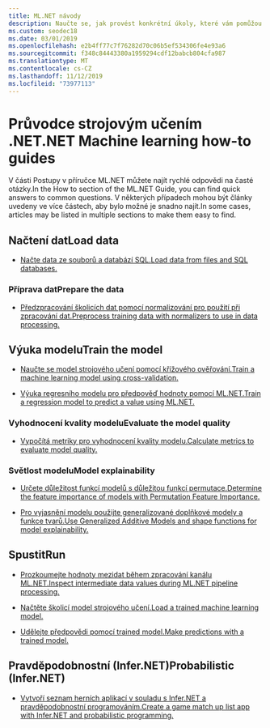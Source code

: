 ```yaml
---
title: ML.NET návody
description: Naučte se, jak provést konkrétní úkoly, které vám pomůžou při vytváření a Machine Learning integrace do vašich aplikací .NET.
ms.custom: seodec18
ms.date: 03/01/2019
ms.openlocfilehash: e2b4ff77c7f76282d70c06b5ef534306fe4e93a6
ms.sourcegitcommit: f348c84443380a1959294cdf12babcb804cfa987
ms.translationtype: MT
ms.contentlocale: cs-CZ
ms.lasthandoff: 11/12/2019
ms.locfileid: "73977113"
---
```

# <a name="net-machine-learning-how-to-guides"></a><span data-ttu-id="55f0a-103">Průvodce strojovým učením .NET</span><span class="sxs-lookup"><span data-stu-id="55f0a-103">.NET Machine learning how-to guides</span></span>

<span data-ttu-id="55f0a-104">V části Postupy v příručce ML.NET můžete najít rychlé odpovědi na časté otázky.</span><span class="sxs-lookup"><span data-stu-id="55f0a-104">In the How to section of the ML.NET Guide, you can find quick answers to common questions.</span></span> <span data-ttu-id="55f0a-105">V některých případech mohou být články uvedeny ve více částech, aby bylo možné je snadno najít.</span><span class="sxs-lookup"><span data-stu-id="55f0a-105">In some cases, articles may be listed in multiple sections to make them easy to find.</span></span>

## <a name="load-data"></a><span data-ttu-id="55f0a-106">Načtení dat</span><span class="sxs-lookup"><span data-stu-id="55f0a-106">Load data</span></span>

* [<span data-ttu-id="55f0a-107">Načte data ze souborů a databází SQL.</span><span class="sxs-lookup"><span data-stu-id="55f0a-107">Load data from files and SQL databases.</span></span>](load-data-ml-net.md)

### <a name="prepare-the-data"></a><span data-ttu-id="55f0a-108">Příprava dat</span><span class="sxs-lookup"><span data-stu-id="55f0a-108">Prepare the data</span></span>

* [<span data-ttu-id="55f0a-109">Předzpracování školicích dat pomocí normalizování pro použití při zpracování dat.</span><span class="sxs-lookup"><span data-stu-id="55f0a-109">Preprocess training data with normalizers to use in data processing.</span></span>](normalizers-preprocess-data-ml-net.md)

## <a name="train-the-model"></a><span data-ttu-id="55f0a-110">Výuka modelu</span><span class="sxs-lookup"><span data-stu-id="55f0a-110">Train the model</span></span>

* [<span data-ttu-id="55f0a-111">Naučte se model strojového učení pomocí křížového ověřování.</span><span class="sxs-lookup"><span data-stu-id="55f0a-111">Train a machine learning model using cross-validation.</span></span>](train-machine-learning-model-cross-validation-ml-net.md)

* [<span data-ttu-id="55f0a-112">Výuka regresního modelu pro předpověď hodnoty pomocí ML.NET.</span><span class="sxs-lookup"><span data-stu-id="55f0a-112">Train a regression model to predict a value using ML.NET.</span></span>](train-machine-learning-model-ml-net.md)

### <a name="evaluate-the-model-quality"></a><span data-ttu-id="55f0a-113">Vyhodnocení kvality modelu</span><span class="sxs-lookup"><span data-stu-id="55f0a-113">Evaluate the model quality</span></span>

* [<span data-ttu-id="55f0a-114">Vypočítá metriky pro vyhodnocení kvality modelu.</span><span class="sxs-lookup"><span data-stu-id="55f0a-114">Calculate metrics to evaluate model quality.</span></span>](verify-model-quality-ml-net.md)

### <a name="model-explainability"></a><span data-ttu-id="55f0a-115">Světlost modelu</span><span class="sxs-lookup"><span data-stu-id="55f0a-115">Model explainability</span></span>

* [<span data-ttu-id="55f0a-116">Určete důležitost funkcí modelů s důležitou funkcí permutace.</span><span class="sxs-lookup"><span data-stu-id="55f0a-116">Determine the feature importance of models with Permutation Feature Importance.</span></span>](explain-machine-learning-model-permutation-feature-importance-ml-net.md)

* [<span data-ttu-id="55f0a-117">Pro vyjasnění modelu použijte generalizované doplňkové modely a funkce tvarů.</span><span class="sxs-lookup"><span data-stu-id="55f0a-117">Use Generalized Additive Models and shape functions for model explainability.</span></span>](use-gams-for-model-explainability.md)

## <a name="run"></a><span data-ttu-id="55f0a-118">Spustit</span><span class="sxs-lookup"><span data-stu-id="55f0a-118">Run</span></span>

* [<span data-ttu-id="55f0a-119">Prozkoumejte hodnoty mezidat během zpracování kanálu ML.NET.</span><span class="sxs-lookup"><span data-stu-id="55f0a-119">Inspect intermediate data values during ML.NET pipeline processing.</span></span>](inspect-intermediate-data-ml-net.md)

* [<span data-ttu-id="55f0a-120">Načtěte školicí model strojového učení.</span><span class="sxs-lookup"><span data-stu-id="55f0a-120">Load a trained machine learning model.</span></span>](save-load-machine-learning-models-ml-net.md)

* [<span data-ttu-id="55f0a-121">Udělejte předpovědi pomocí trained model.</span><span class="sxs-lookup"><span data-stu-id="55f0a-121">Make predictions with a trained model.</span></span>](machine-learning-model-predictions-ml-net.md)

## <a name="probabilistic-infernet"></a><span data-ttu-id="55f0a-122">Pravděpodobnostní (Infer.NET)</span><span class="sxs-lookup"><span data-stu-id="55f0a-122">Probabilistic (Infer.NET)</span></span>

* [<span data-ttu-id="55f0a-123">Vytvoří seznam herních aplikací v souladu s Infer.NET a pravděpodobnostní programováním.</span><span class="sxs-lookup"><span data-stu-id="55f0a-123">Create a game match up list app with Infer.NET and probabilistic programming.</span></span>](matchup-app-infer-net.md)
